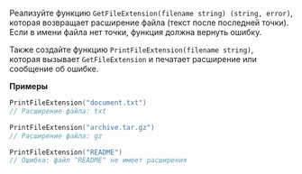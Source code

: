 Реализуйте функцию `GetFileExtension(filename string) (string, error)`,  
которая возвращает расширение файла (текст после последней точки).  
Если в имени файла нет точки, функция должна вернуть ошибку.

Также создайте функцию `PrintFileExtension(filename string)`,  
которая вызывает `GetFileExtension` и печатает расширение или сообщение об ошибке.

**Примеры**

```go
PrintFileExtension("document.txt")
// Расширение файла: txt

PrintFileExtension("archive.tar.gz")
// Расширение файла: gz

PrintFileExtension("README")
// Ошибка: файл "README" не имеет расширения
```

